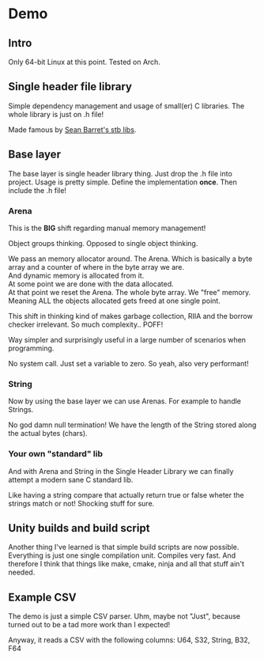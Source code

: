 # Demo

## Intro

Only 64-bit Linux at this point. Tested on Arch.

## Single header file library

Simple dependency management and usage of small(er) C libraries. The whole library is just on .h file!

Made famous by [Sean Barret's stb libs](https://github.com/nothings/stb).

## Base layer

The base layer is single header library thing. Just drop the .h file into project.
Usage is pretty simple. Define the implementation **once**. Then include the .h file! 

### Arena

This is the **BIG** shift regarding manual memory management!

Object groups thinking. Opposed to single object thinking.

We pass an memory allocator around. The Arena. Which is basically a byte array and a counter of where in the byte array we are.    
And dynamic memory is allocated from it.    
At some point we are done with the data allocated.   
At that point we reset the Arena. The whole byte array. We "free" memory. Meaning ALL the objects allocated gets freed at one single point.

This shift in thinking kind of makes garbage collection, RIIA and the borrow checker irrelevant. So much complexity.. POFF!

Way simpler and surprisingly useful in a large number of scenarios when programming. 

No system call. Just set a variable to zero. So yeah, also very performant!

### String

Now by using the base layer we can use Arenas. For example to handle Strings.

No god damn null termination! We have the length of the String stored along the actual bytes (chars). 

### Your own "standard" lib

And with Arena and String in the Single Header Library we can finally attempt a modern sane C standard lib.

Like having a string compare that actually return true or false wheter the strings match or not! Shocking stuff for sure. 


## Unity builds and build script

Another thing I've learned is that simple build scripts are now possible. Everything is just one single compilation unit. Compiles very fast. And therefore I think that things like make, cmake, ninja and all that stuff ain't needed. 

## Example CSV

The demo is just a simple CSV parser. Uhm, maybe not "Just", because turned out to be a tad more work than I expected! 

Anyway, it reads a CSV with the following columns: U64, S32, String, B32, F64
